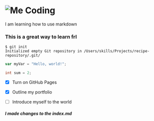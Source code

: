 # ![Me Coding](https://github.com/user-attachments/assets/071ac59a-cc93-4072-a13a-7f917ea5bd97)
I am learning how to use markdown 
### This is a great way to learn frl




```
$ git init
Initialized empty Git repository in /Users/skills/Projects/recipe-repository/.git/
```

``` javascript
var myVar = "Hello, world!";
```
``` c++
int sum = 2;
```


- [x] Turn on GitHub Pages
- [x] Outline my portfolio
- [ ] Introduce myself to the world



















##### I made changes to the index.md
